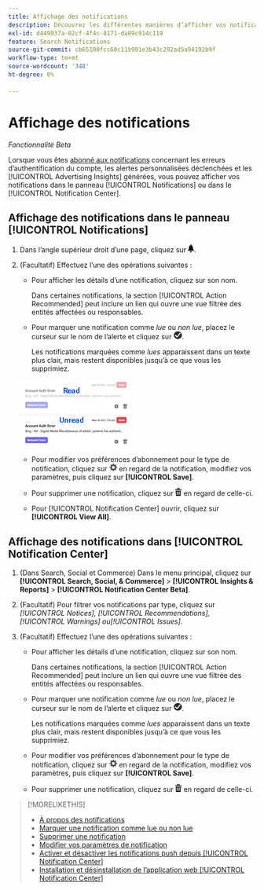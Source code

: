 ```yaml
---
title: Affichage des notifications
description: Découvrez les différentes manières d’afficher vos notifications.
exl-id: d449937a-02cf-4f4c-8171-da89c914c119
feature: Search Notifications
source-git-commit: cb65108fcc60c11b901e3b43c292ad5a94192b9f
workflow-type: tm+mt
source-wordcount: '348'
ht-degree: 0%

---
```


# Affichage des notifications

*Fonctionnalité Beta*

Lorsque vous êtes [abonné aux notifications](notification-edit.md) concernant les erreurs d’authentification du compte, les alertes personnalisées déclenchées et les [!UICONTROL Advertising Insights] générées, vous pouvez afficher vos notifications dans le panneau [!UICONTROL Notifications] ou dans le [!UICONTROL Notification Center].

## Affichage des notifications dans le panneau [!UICONTROL Notifications]

1. Dans l’angle supérieur droit d’une page, cliquez sur ![Notifications](/help/search-social-commerce/assets/notifications-panel.png "Notifications").

1. (Facultatif) Effectuez l’une des opérations suivantes :

   * Pour afficher les détails d’une notification, cliquez sur son nom.

     Dans certaines notifications, la section [!UICONTROL Action Recommended] peut inclure un lien qui ouvre une vue filtrée des entités affectées ou responsables.

   * Pour marquer une notification comme *lue* ou *non lue*, placez le curseur sur le nom de l’alerte et cliquez sur ![Marquer comme lu ou Non lu](/help/search-social-commerce/assets/notifications-read-unread.png "Marquer comme lu ou Non lu").

     Les notifications marquées comme *lues* apparaissent dans un texte plus clair, mais restent disponibles jusqu’à ce que vous les supprimiez.

   ![Notifications lues et non lues](/help/search-social-commerce/assets/notifications-read-vs-unread.png "Notifications lues et non lues")

   * Pour modifier vos préférences d’abonnement pour le type de notification, cliquez sur ![Paramètres](/help/search-social-commerce/assets/settings-nc.png "Paramètres") en regard de la notification, modifiez vos paramètres, puis cliquez sur **[!UICONTROL Save]**.

   * Pour supprimer une notification, cliquez sur ![Supprimer](/help/search-social-commerce/assets/delete.png "Supprimer") en regard de celle-ci.

   * Pour [!UICONTROL Notification Center] ouvrir, cliquez sur **[!UICONTROL View All]**.

## Affichage des notifications dans [!UICONTROL Notification Center]

1. (Dans Search, Social et Commerce) Dans le menu principal, cliquez sur **[!UICONTROL Search, Social, & Commerce]** > **[!UICONTROL Insights & Reports]** > **[!UICONTROL Notification Center Beta]**.

1. (Facultatif) Pour filtrer vos notifications par type, cliquez sur *[!UICONTROL Notices], [!UICONTROL Recommendations], [!UICONTROL Warnings] ou[!UICONTROL Issues]*.

1. (Facultatif) Effectuez l’une des opérations suivantes :

   * Pour afficher les détails d’une notification, cliquez sur son nom.

     Dans certaines notifications, la section [!UICONTROL Action Recommended] peut inclure un lien qui ouvre une vue filtrée des entités affectées ou responsables.

   * Pour marquer une notification comme *lue* ou *non lue*, placez le curseur sur le nom de l’alerte et cliquez sur ![Marquer comme lu ou Non lu](/help/search-social-commerce/assets/notifications-read-unread.png "Marquer comme lu ou Non lu").

     Les notifications marquées comme *lues* apparaissent dans un texte plus clair, mais restent disponibles jusqu’à ce que vous les supprimiez.

   * Pour modifier vos préférences d’abonnement pour le type de notification, cliquez sur ![Paramètres](/help/search-social-commerce/assets/settings-nc.png "Paramètres") en regard de la notification, modifiez vos paramètres, puis cliquez sur **[!UICONTROL Save]**.

   * Pour supprimer une notification, cliquez sur ![Supprimer](/help/search-social-commerce/assets/delete.png "Supprimer") en regard de celle-ci.

>[!MORELIKETHIS]
>
>* [À propos des notifications](/help/search-social-commerce/notifications/notification-about.md)
>* [Marquer une notification comme lue ou non lue](notification-mark-read-unread.md)
>* [Supprimer une notification](notification-delete.md)
>* [Modifier vos paramètres de notification](notification-edit.md)
>* [Activer et désactiver les notifications push depuis [!UICONTROL Notification Center]](notifications-push-enable-disable.md)
>* [Installation et désinstallation de l’application web [!UICONTROL Notification Center]](notification-app-install-uninstall.md)
